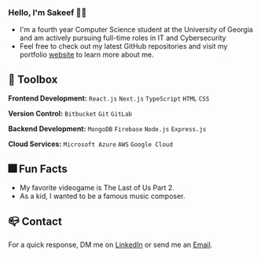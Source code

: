 ### Hello, I'm Sakeef 👋🏽 

- I'm a fourth year Computer Science student at the University of Georgia and am actively pursuing full-time roles in IT and Cybersecurity
- Feel free to check out my latest GitHub repositories and visit my portfolio [website]((https://sakeefhassan.netlify.app/)) to learn more about me.

## 🔨 Toolbox

**Frontend Development:** `React.js` `Next.js` `TypeScript` `HTML` `CSS`
 
**Version Control:** `Bitbucket` `Git` `GitLab`
 
**Backend Development:** `MongoDB` `Firebase` `Node.js` `Express.js`

**Cloud Services:** `Microsoft Azure` `AWS` `Google Cloud`
 
## 🎆 Fun Facts

- My favorite videogame is The Last of Us Part 2.
- As a kid, I wanted to be a famous music composer.

## 📪 Contact

For a quick response, DM me on [LinkedIn](https://www.linkedin.com/in/sakeef-hassan/) or send me an [Email](mailto:sakeefhassan1@gmail.com).
